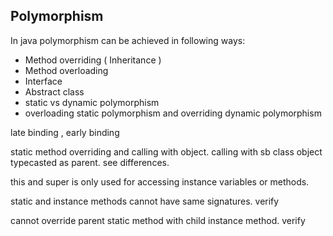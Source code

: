 ## Polymorphism

In java polymorphism can be achieved in following ways:

- Method overriding ( Inheritance )
- Method overloading
- Interface
- Abstract class
- static vs dynamic polymorphism
- overloading static polymorphism and overriding dynamic polymorphism

late binding , early binding

static method overriding and calling with object. calling with sb class object typecasted as parent. see differences.

this and super is only used for accessing instance variables or methods.

static and instance methods cannot have same signatures. verify

cannot override parent static method with child instance method. verify